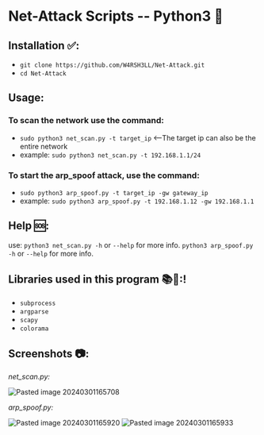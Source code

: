# Net-Attack Scripts -- Python3 🐍

## Installation ✅:
- `git clone https://github.com/W4RSH3LL/Net-Attack.git`
- `cd Net-Attack`
## Usage:
### To scan the network use the command:
- `sudo python3 net_scan.py -t target_ip` <--The target ip can also be the entire network
- example: `sudo python3 net_scan.py -t 192.168.1.1/24`

### To start the arp_spoof attack, use the command:
- `sudo python3 arp_spoof.py -t target_ip -gw gateway_ip`
- example: `sudo python3 arp_spoof.py -t 192.168.1.12 -gw 192.168.1.1`

## Help 🆘:
use:
`python3 net_scan.py -h` or `--help` for more info.
`python3 arp_spoof.py -h` or `--help` for more info.

## Libraries used in this program 📚📗:!
- `subprocess`
- `argparse`
- `scapy`
- `colorama`

## Screenshots 📷:
*net_scan.py:*

![Pasted image 20240301165708](https://github.com/W4RSH3LL/Net-Attack/assets/129652925/818c7cab-d0da-4a74-befb-fb1179019ee9)

*arp_spoof.py:*

![Pasted image 20240301165920](https://github.com/W4RSH3LL/Net-Attack/assets/129652925/b9164392-97c2-447c-92bc-adc7817b6436)
![Pasted image 20240301165933](https://github.com/W4RSH3LL/Net-Attack/assets/129652925/11df2242-561a-4050-835e-0c39ba328c04)
